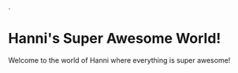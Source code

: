 <!DOCTYPE html>
<html>
<head>
<link rel=“stylesheet” type=“text/css” href=“main.css”>.</head>
  <h1>Hanni's Super Awesome World!</h1>
<body>
  
   <p>Welcome to the world of Hanni where everything is super awesome!</p>
</body>    


  
</html>
